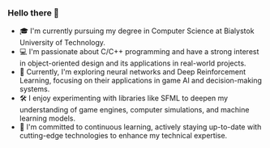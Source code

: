 ### Hello there 👋
- 🎓 I'm currently pursuing my degree in Computer Science at Bialystok University of Technology.
- 💻 I'm passionate about C/C++ programming and have a strong interest in object-oriented design and its applications in real-world projects.
- 🤖 Currently, I'm exploring neural networks and Deep Reinforcement Learning, focusing on their applications in game AI and decision-making systems.
- 🛠️ I enjoy experimenting with libraries like SFML to deepen my understanding of game engines, computer simulations, and machine learning models.
- 🌱 I'm committed to continuous learning, actively staying up-to-date with cutting-edge technologies to enhance my technical expertise.
